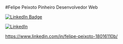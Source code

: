 #Felipe Peixoto Pinheiro
Desenvolvedor Web

[![LinkedIn Badge](https://img.shields.io/badge/-[Texto]-blue?style=flat-square&logo=Linkedin&logoColor=white&link=[https://www.linkedin.com/in/felipe-peixoto-18016110b/])]([https://www.linkedin.com/in/felipe-peixoto-18016110b/])

<a href="[Link perfil no LinkedIn]"><img alt="LinkedIn" src="https://img.shields.io/badge/LinkedIn-0077B5?style=for-the-badge&logo=linkedin&logoColor=white" /></a>


https://www.linkedin.com/in/felipe-peixoto-18016110b/
